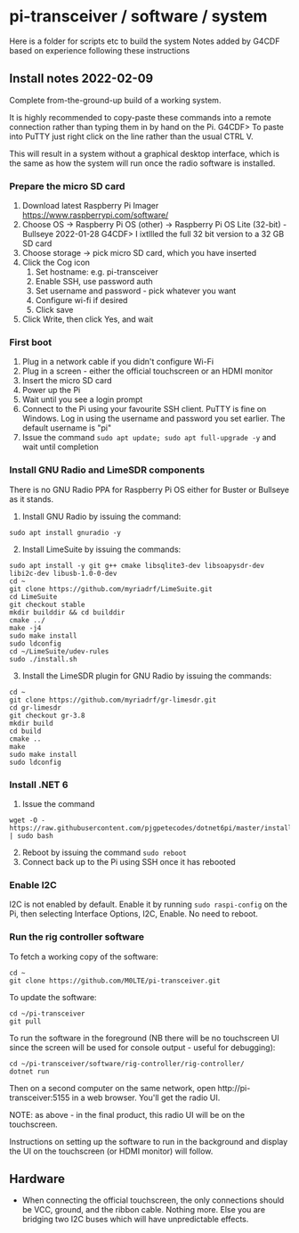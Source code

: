 # pi-transceiver / software / system
Here is a folder for scripts etc to build the system 
Notes added by G4CDF based on experience following these instructions

## Install notes 2022-02-09

Complete from-the-ground-up build of a working system.

It is highly recommended to copy-paste these commands into a remote connection rather than typing them in by hand on the Pi.
G4CDF> To paste into PuTTY just right click on the line rather than the usual CTRL V.

This will result in a system without a graphical desktop interface, which is the same as how the system will run once the radio software is installed.

### Prepare the micro SD card
1. Download latest Raspberry Pi Imager https://www.raspberrypi.com/software/
1. Choose OS -> Raspberry Pi OS (other) -> Raspberry Pi OS Lite (32-bit) - Bullseye 2022-01-28
G4CDF> I ixtllled the full 32 bit version to a 32 GB SD card
1. Choose storage -> pick micro SD card, which you have inserted
1. Click the Cog icon
   1. Set hostname: e.g. pi-transceiver
   1. Enable SSH, use password auth
   1. Set username and password - pick whatever you want
   1. Configure wi-fi if desired
   1. Click save
1. Click Write, then click Yes, and wait

### First boot

1. Plug in a network cable if you didn't configure Wi-Fi
1. Plug in a screen - either the official touchscreen or an HDMI monitor
1. Insert the micro SD card
1. Power up the Pi
1. Wait until you see a login prompt
1. Connect to the Pi using your favourite SSH client. PuTTY is fine on Windows. Log in using the username and password you set earlier. The default username is "pi"
1. Issue the command `sudo apt update; sudo apt full-upgrade -y` and wait until completion

### Install GNU Radio and LimeSDR components

There is no GNU Radio PPA for Raspberry Pi OS either for Buster or Bullseye as it stands.

1. Install GNU Radio by issuing the command:

```
sudo apt install gnuradio -y
```

2. Install LimeSuite by issuing the commands:
```
sudo apt install -y git g++ cmake libsqlite3-dev libsoapysdr-dev libi2c-dev libusb-1.0-0-dev
cd ~
git clone https://github.com/myriadrf/LimeSuite.git
cd LimeSuite
git checkout stable
mkdir builddir && cd builddir
cmake ../
make -j4
sudo make install
sudo ldconfig
cd ~/LimeSuite/udev-rules
sudo ./install.sh
```

3. Install the LimeSDR plugin for GNU Radio by issuing the commands:

```
cd ~
git clone https://github.com/myriadrf/gr-limesdr.git
cd gr-limesdr
git checkout gr-3.8
mkdir build
cd build
cmake ..
make
sudo make install
sudo ldconfig
```

### Install .NET 6

1. Issue the command

```
wget -O - https://raw.githubusercontent.com/pjgpetecodes/dotnet6pi/master/install.sh | sudo bash
```
2. Reboot by issuing the command `sudo reboot`
3. Connect back up to the Pi using SSH once it has rebooted

### Enable I2C

I2C is not enabled by default. Enable it by running `sudo raspi-config` on the Pi, then selecting Interface Options, I2C, Enable. No need to reboot.

### Run the rig controller software

To fetch a working copy of the software:

```
cd ~
git clone https://github.com/M0LTE/pi-transceiver.git
```

To update the software:

```
cd ~/pi-transceiver
git pull
```

To run the software in the foreground (NB there will be no touchscreen UI since the screen will be used for console output - useful for debugging):

```
cd ~/pi-transceiver/software/rig-controller/rig-controller/
dotnet run
```

Then on a second computer on the same network, open http://pi-transceiver:5155 in a web browser. You'll get the radio UI.

NOTE: as above - in the final product, this radio UI will be on the touchscreen.

Instructions on setting up the software to run in the background and display the UI on the touchscreen (or HDMI monitor) will follow.

## Hardware

- When connecting the official touchscreen, the only connections should be VCC, ground, and the ribbon cable. Nothing more. Else you are bridging two I2C buses which will have unpredictable effects.
